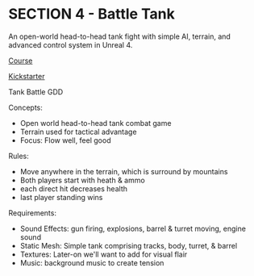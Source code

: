 # SECTION 4 - Battle Tank
An open-world head-to-head tank fight with simple AI, terrain, and advanced control system in Unreal 4.

[Course](https://www.udemy.com/unrealcourse?couponCode=GitHubDiscount)

[Kickstarter](https://www.kickstarter.com/projects/bentristem/learn-to-make-video-games-unreal-developer-course)

Tank Battle GDD

Concepts:
* Open world head-to-head tank combat game
* Terrain used for tactical advantage
* Focus: Flow well, feel good

Rules:
* Move anywhere in the terrain, which is surround by mountains
* Both players start with heath & ammo
* each direct hit decreases health
* last player standing wins

Requirements:
* Sound Effects: gun firing, explosions, barrel & turret moving, engine sound
* Static Mesh: Simple tank comprising tracks, body, turret, & barrel
* Textures: Later-on we'll want to add for visual flair
* Music: background music to create tension
